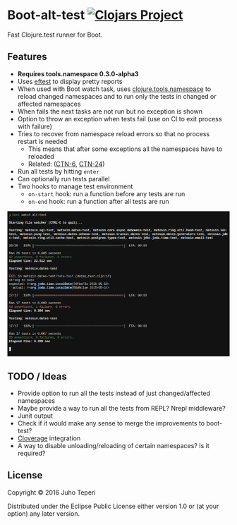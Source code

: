 # Boot-alt-test [![Clojars Project](https://img.shields.io/clojars/v/metosin/boot-alt-test.svg)](https://clojars.org/metosin/boot-alt-test)

Fast Clojure.test runner for Boot.

## Features

- **Requires tools.namespace 0.3.0-alpha3**
- Uses [eftest](https://github.com/weavejester/eftest) to display pretty reports
- When used with Boot watch task, uses [clojure.tools.namespace](https://github.com/clojure/tools.namespace) to reload
changed namespaces and to run only the tests in changed or affected namespaces
- When fails the next tasks are not run but no exception is shown
- Option to throw an exception when tests fail (use on CI to exit process with failure)
- Tries to recover from namespace reload errors so that no process restart is needed
    - This means that after some exceptions all the namespaces have to reloaded
    - Related: ([CTN-6](http://dev.clojure.org/jira/browse/TNS-6), [CTN-24](http://dev.clojure.org/jira/browse/TNS-24))
- Run all tests by hitting `enter`
- Can optionally run tests parallel
- Two hooks to manage test environment
    - `on-start` hook: run a function before any tests are run
    - `on-end` hook: run a function after all tests are run

![Screenshot](./screenshot.png)

## TODO / Ideas

- Provide option to run all the tests instead of just changed/affected namespaces
- Maybe provide a way to run all the tests from REPL? Nrepl middleware?
- Junit output
- Check if it would make any sense to merge the improvements to boot-test?
- [Cloverage](https://github.com/lshift/cloverage) integration
- A way to disable unloading/reloading of certain namespaces? Is it required?

## License

Copyright © 2016 Juho Teperi

Distributed under the Eclipse Public License either version 1.0 or (at your option) any later version.

